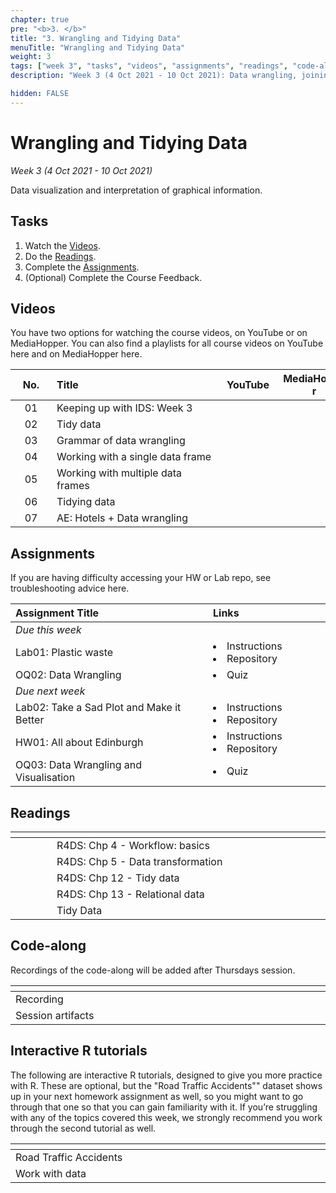 ```yaml
---
chapter: true
pre: "<b>3. </b>"
title: "3. Wrangling and Tidying Data"
menuTitle: "Wrangling and Tidying Data"
weight: 3
tags: ["week 3", "tasks", "videos", "assignments", "readings", "code-along", "tutorials"] 
description: "Week 3 (4 Oct 2021 - 10 Oct 2021): Data wrangling, joining, and tidying."

hidden: FALSE
---
```


# Wrangling and Tidying Data

_Week 3 (4 Oct 2021 - 10 Oct 2021)_

Data visualization and interpretation of graphical information.

## Tasks

<ol>
  <li>Watch the <a href="#videos">Videos</a>.</li>
  <li>Do the <a href="#readings">Readings</a>.</li>
  <li>Complete the <a href="#assignments">Assignments</a>.</li>
  <li>(Optional) Complete the <a id="feedbackW3">Course Feedback</a>.</li>
</ol>

## Videos

<p style="text-align: left">You have two options for watching the course videos, on YouTube or on MediaHopper. You can also find a playlists for all course videos on YouTube <a id="playlistyt">here</a> and on MediaHopper <a id="playlistmh">here</a>.

| <div style="width:50px;text-align:center">No.</div> | <div style="width:250px;text-align:left">Title</div> | <div style="width:80px;text-align:center">YouTube</div> | <div style="width:100px;text-align:center">MediaHopper</div> |  <div style="width:80px;text-align:center">Slides</div> | <div style="width:170px;text-align:center">Additional Links</div> | 
|:---:|:---------------------|:-------:|:-----------:|:--------:|:------|
| 01  | Keeping up with IDS: Week 3 | <a id="W3L1YT"><span style="color: red;"><i class="fab fa-youtube fa-lg" /></span></a> | <a id="W3L1MH"><span style="color: #0A1E3F;"><i class="fas fa-file-video fa-lg"/></span></a> | <a id="W3L1S"><span style="color: #4b5357;"><i class="fas fa-desktop fa-lg"/></span></a> | - |
| 02  | 	Tidy data     | <a id="W3L2YT"><span style="color: red;"><i class="fab fa-youtube fa-lg" /></span></a> | <a id="W3L2MH"><span style="color: #0A1E3F;"><i class="fas fa-file-video fa-lg"/></span></a> | <a id="W3L2S"><span style="color: #4b5357;"><i class="fas fa-desktop fa-lg"/></span></a>  | - |
| 03  | Grammar of data wrangling    | <a id="W3L3YT"><span style="color: red;"><i class="fab fa-youtube fa-lg" /></span></a> | <a id="W3L3MH"><span style="color: #0A1E3F;"><i class="fas fa-file-video fa-lg"/></span></a> | <a id="W3L3S"><span style="color: #4b5357;"><i class="fas fa-desktop fa-lg"/></span></a> | - |
| 04  | Working with a single data frame   | <a id="W3L4YT"><span style="color: red;"><i class="fab fa-youtube fa-lg" /></span></a> | <a id="W3L4MH"><span style="color: #0A1E3F;"><i class="fas fa-file-video fa-lg"/></span></a> | <a id="W3L4S"><span style="color: #4b5357;"><i class="fas fa-desktop fa-lg"/></span></a> | <li><a id="AE4">AE4. Repository</a></li> |
| 05  | Working with multiple data frames     | <a id="W3L5YT"><span style="color: red;"><i class="fab fa-youtube fa-lg" /></span></a> | <a id="W3L5MH"><span style="color: #0A1E3F;"><i class="fas fa-file-video fa-lg"/></span></a> | <a id="W3L5S"><span style="color: #4b5357;"><i class="fas fa-desktop fa-lg"/></span></a> | - |
| 06  | Tidying data | <a id="W3L6YT"><span style="color: red;"><i class="fab fa-youtube fa-lg" /></span></a> | <a id="W3L6MH"><span style="color: #0A1E3F;"><i class="fas fa-file-video fa-lg"/></span></a> | <a id="W3L6S"><span style="color: #4b5357;"><i class="fas fa-desktop fa-lg"/></span></a> | - |
| 07  | AE: Hotels + Data wrangling | <a id="W3L7YT"><span style="color: red;"><i class="fab fa-youtube fa-lg" /></span></a> | <a id="W3L7MH"><span style="color: #0A1E3F;"><i class="fas fa-file-video fa-lg"/></span></a> | - | <li><a id="AE4">AE4. Repository</a></li> |

## Assignments

<p style="text-align: left">If you are having difficulty accessing your HW or Lab repo, see troubleshooting advice <a id="troubleshoot">here</a>.</p>

| <div style="width:300px;text-align:left">Assignment Title</div> | <div style="width:170px;text-align:left">Links</div> | <div style="width:180px;text-align:left">Due</div> |
|:---|:---|:---|
| *Due this week* | | | 
| Lab01: Plastic waste | <li><a id="LAB1I">Instructions</a></li> <li><a id="LAB1R">Repository</a></li> | Tue, 05 Oct, 16:00 UK |
| OQ02: Data Wrangling | <li><a id="OQ2">Quiz</a></li> | Sun, 10 Oct, 23:59 UK |
| *Due next week* | | | 
| Lab02: Take a Sad Plot and Make it Better | <li><a id="LAB2I">Instructions</a></li> <li><a id="LAB2R">Repository</a></li> | Tue, 12 Oct, 16:00 UK  |
| HW01: All about Edinburgh | <li><a id="HW1I">Instructions</a></li><li><a id="HW1R">Repository</a></li> | Thur, 14 Oct, 16:00 UK | 
| OQ03: Data Wrangling and Visualisation | <li><a id="OQ3">Quiz</a></li> | Sun, 17 Oct, 23:59 UK |

## Readings

| <div style="width:50px"></div>  | <div style="width:420px"></div>  |  <div style="width:200px"></div> |
|:---:|:---|:---:|
| <i class="fas fa-book"></i> | R4DS: <a id="R4DS4">Chp 4 - Workflow: basics</a> | **Required** |
| <i class="fas fa-book"></i> | R4DS: <a id="R4DS5">Chp 5 - Data transformation</a> | **Required** |
| <i class="fas fa-book"></i> | R4DS: <a id="R4DS12">Chp 12 - Tidy data</a> | Optional |
| <i class="fas fa-book"></i> | R4DS: <a id="R4DS13">Chp 13 - Relational data</a> | Optional |
| <i class="fab fa-readme"></i> | <a id="tidydata">Tidy Data</a> | Optional |

## Code-along

<p style="text-align: left"> Recordings of the code-along will be added after Thursdays session.</p>

| <div style="width:200px"></div>  | <div style="width:480px"></div>  |
|:---|:---|
| Recording | |
| Session artifacts ||

## Interactive R tutorials

<p style="text-align: left"> The following are interactive R tutorials, designed to give you more practice with R. These are optional, but the "Road Traffic Accidents"" dataset shows up in your next homework assignment as well, so you might want to go through that one so that you can gain familiarity with it. If you’re struggling with any of the topics covered this week, we strongly recommend you work through the second tutorial as well.</p>

|  <div style="width:480px"></div>  |  <div style="width:200px"></div>  |
|:---|:---|
| <a id="RT3">Road Traffic Accidents</a> | Related to HW01 |
| <a id="RT4">Work with data</a> | Extra practice |